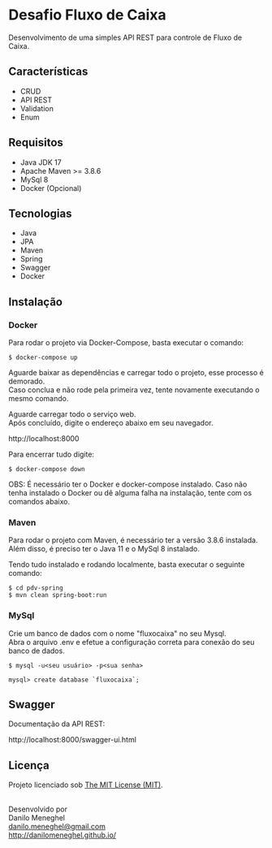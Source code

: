 # Desafio Fluxo de Caixa

Desenvolvimento de uma simples API REST para controle de Fluxo de Caixa.

## Características

- CRUD
- API REST
- Validation
- Enum

## Requisitos

- Java JDK 17
- Apache Maven >= 3.8.6
- MySql 8
- Docker (Opcional)

## Tecnologias

- Java
- JPA
- Maven
- Spring
- Swagger
- Docker

## Instalação

### Docker

Para rodar o projeto via Docker-Compose, basta executar o comando:

```
$ docker-compose up
```

Aguarde baixar as dependências e carregar todo o projeto, esse processo é demorado. <br>
Caso conclua e não rode pela primeira vez, tente novamente executando o mesmo comando. <br>

Aguarde carregar todo o serviço web. <br>
Após concluído, digite o endereço abaixo em seu navegador. <br>

http://localhost:8000

Para encerrar tudo digite:

```
$ docker-compose down
```

OBS: É necessário ter o Docker e docker-compose instalado.
Caso não tenha instalado o Docker ou dê alguma falha na instalação, tente com os comandos abaixo.

### Maven

Para rodar o projeto com Maven, é necessário ter a versão 3.8.6 instalada.<br>
Além disso, é preciso ter o Java 11 e o MySql 8 instalado.<br>

Tendo tudo instalado e rodando localmente, basta executar o seguinte comando:

```
$ cd pdv-spring
$ mvn clean spring-boot:run
```

### MySql
Crie um banco de dados com o nome "fluxocaixa" no seu Mysql.<br>
Abra o arquivo .env e efetue a configuração correta para conexão do seu banco de dados.<br>

```
$ mysql -u<seu usuário> -p<sua senha>

mysql> create database `fluxocaixa`;
```

## Swagger 

Documentação da API REST: <br>

http://localhost:8000/swagger-ui.html

## Licença

Projeto licenciado sob <a href="LICENSE">The MIT License (MIT)</a>.<br><br>


Desenvolvido por<br>
Danilo Meneghel<br>
danilo.meneghel@gmail.com<br>
http://danilomeneghel.github.io/<br>
